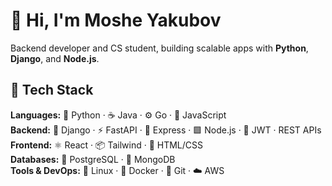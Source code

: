 # 👋 Hi, I'm Moshe Yakubov

Backend developer and CS student, building scalable apps with **Python**, **Django**, and **Node.js**.
<br/>


## 🧠 Tech Stack

**Languages:** 🐍 Python · ☕ Java · ⚙️ Go · 📜 JavaScript  
**Backend:** 🧰 Django · ⚡ FastAPI · 🔗 Express · 🟩 Node.js · 🔐 JWT · REST APIs  
**Frontend:** ⚛️ React · 📦 Tailwind · 🧱 HTML/CSS  
**Databases:** 🐘 PostgreSQL · 🍃 MongoDB  
**Tools & DevOps:** 🐧 Linux · 🐳 Docker · 🔧 Git · ☁️ AWS
